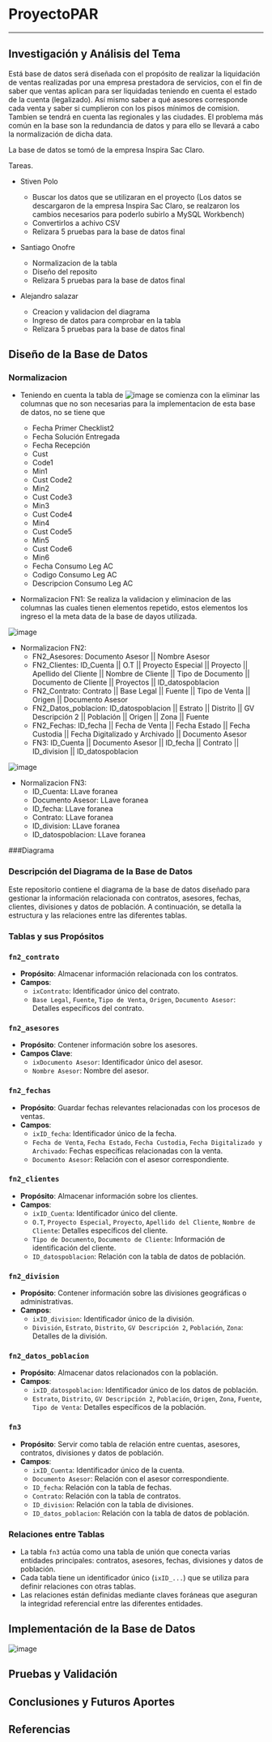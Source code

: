 # ProyectoPAR
---


## Investigación y Análisis del Tema

Está base de datos será diseñada con el propósito de realizar la liquidación de ventas  realizadas por una empresa prestadora de servicios, con el fin de saber que ventas aplican para ser liquidadas teniendo en cuenta el estado de la cuenta (legalizado). Así mismo saber a qué asesores corresponde cada venta y saber si cumplieron con los pisos mínimos de comision. Tambien se tendrá en cuenta las regionales y las ciudades. El problema más común en la base son la redundancia de datos y para ello se llevará a cabo la normalización de dicha data.

La base de datos se tomó de la empresa Inspira Sac Claro.

Tareas.
- Stiven Polo
  * Buscar los datos que se utilizaran en el proyecto (Los datos se descargaron de la empresa Inspira Sac Claro, se realzaron los cambios necesarios para poderlo subirlo a MySQL Workbench)
  * Convertirlos a achivo CSV
  * Relizara 5 pruebas para la base de datos final

- Santiago Onofre
  * Normalizacion de la tabla 
  * Diseño del reposito
  * Relizara 5 pruebas para la base de  datos final
 
- Alejandro salazar
  * Creacion y validacion del diagrama
  * Ingreso de datos para comprobar en la tabla 
  * Relizara 5 pruebas para la base de  datos final

   

## Diseño de la Base de Datos

### Normalizacion
- Teniendo en cuenta la tabla de ![image](https://github.com/Onhofre/Ventas-de-una-empresa/assets/170147666/a193a744-a328-490a-b5bd-ac1e4dd921ee) se comienza con la eliminar las columnas que no son necesarias para la implementacion de esta base de datos, no se tiene que 
  * Fecha Primer Checklist2
  * Fecha Solución Entregada
  * Fecha Recepción
  * Cust
  * Code1
  * Min1
  * Cust Code2
  * Min2
  * Cust Code3
  * Min3
  * Cust Code4
  * Min4
  * Cust Code5
  * Min5
  * Cust Code6
  * Min6
  * Fecha Consumo Leg AC
  * Codigo Consumo Leg AC
  * Descripcion Consumo Leg AC

-    Normalizacion FN1: Se realiza la validacion y eliminacion de las columnas las cuales tienen elementos repetido, estos elementos los ingreso el la meta data de la base de dayos utilizada.

![image](https://github.com/Onhofre/Ventas-de-una-empresa/assets/170147666/cead7546-1886-4d59-ac2b-e9f033c445e5)


-    Normalizacion FN2:
     * FN2_Asesores: Documento Asesor	|| Nombre Asesor
     * FN2_Clientes: ID_Cuenta ||	O.T	|| Proyecto Especial	|| Proyecto	|| Apellido del Cliente	|| Nombre de Cliente || Tipo de Documento ||	Documento de Cliente ||	Proyectos	|| ID_datospoblacion
     * FN2_Contrato: Contrato ||	Base Legal ||	Fuente	|| Tipo de Venta ||	Origen	|| Documento Asesor
     * FN2_Datos_poblacion: ID_datospoblacion	|| Estrato	|| Distrito	|| GV Descripción 2	|| Población	|| Origen ||	Zona	|| Fuente
     * FN2_Fechas: ID_fecha	|| Fecha de Venta	|| Fecha Estado	|| Fecha Custodia	|| Fecha Digitalizado y Archivado	|| Documento Asesor
     * FN3: ID_Cuenta	|| Documento Asesor	|| ID_fecha	|| Contrato	|| ID_division	|| ID_datospoblacion

![image](https://github.com/Onhofre/Ventas-de-una-empresa/assets/170147666/f6471cf6-0ef1-4b98-82dd-80bbcc366814)

-    Normalizacion FN3:
     * ID_Cuenta: LLave foranea
     * Documento Asesor: LLave foranea
     * ID_fecha: LLave foranea
     * Contrato: LLave foranea
     * ID_division: LLave foranea
     * ID_datospoblacion: LLave foranea

###Diagrama 

### Descripción del Diagrama de la Base de Datos

Este repositorio contiene el diagrama de la base de datos diseñado para gestionar la información relacionada con contratos, asesores, fechas, clientes, divisiones y datos de población. A continuación, se detalla la estructura y las relaciones entre las diferentes tablas.

### Tablas y sus Propósitos

### `fn2_contrato`
- **Propósito**: Almacenar información relacionada con los contratos.
- **Campos**: 
  - `ixContrato`: Identificador único del contrato.
  - `Base Legal`, `Fuente`, `Tipo de Venta`, `Origen`, `Documento Asesor`: Detalles específicos del contrato.

### `fn2_asesores`
- **Propósito**: Contener información sobre los asesores.
- **Campos Clave**: 
  - `ixDocumento Asesor`: Identificador único del asesor.
  - `Nombre Asesor`: Nombre del asesor.

### `fn2_fechas`
- **Propósito**: Guardar fechas relevantes relacionadas con los procesos de ventas.
- **Campos**: 
  - `ixID_fecha`: Identificador único de la fecha.
  - `Fecha de Venta`, `Fecha Estado`, `Fecha Custodia`, `Fecha Digitalizado y Archivado`: Fechas específicas relacionadas con la venta.
  - `Documento Asesor`: Relación con el asesor correspondiente.

### `fn2_clientes`
- **Propósito**: Almacenar información sobre los clientes.
- **Campos**: 
  - `ixID_Cuenta`: Identificador único del cliente.
  - `O.T`, `Proyecto Especial`, `Proyecto`, `Apellido del Cliente`, `Nombre de Cliente`: Detalles específicos del cliente.
  - `Tipo de Documento`, `Documento de Cliente`: Información de identificación del cliente.
  - `ID_datospoblacion`: Relación con la tabla de datos de población.

### `fn2_division`
- **Propósito**: Contener información sobre las divisiones geográficas o administrativas.
- **Campos**: 
  - `ixID_division`: Identificador único de la división.
  - `División`, `Estrato`, `Distrito`, `GV Descripción 2`, `Población`, `Zona`: Detalles de la división.

### `fn2_datos_poblacion`
- **Propósito**: Almacenar datos relacionados con la población.
- **Campos**: 
  - `ixID_datospoblacion`: Identificador único de los datos de población.
  - `Estrato`, `Distrito`, `GV Descripción 2`, `Población`, `Origen`, `Zona`, `Fuente`, `Tipo de Venta`: Detalles específicos de la población.

### `fn3`
- **Propósito**: Servir como tabla de relación entre cuentas, asesores, contratos, divisiones y datos de población.
- **Campos**: 
  - `ixID_Cuenta`: Identificador único de la cuenta.
  - `Documento Asesor`: Relación con el asesor correspondiente.
  - `ID_fecha`: Relación con la tabla de fechas.
  - `Contrato`: Relación con la tabla de contratos.
  - `ID_division`: Relación con la tabla de divisiones.
  - `ID_datos_poblacion`: Relación con la tabla de datos de población.

### Relaciones entre Tablas

- La tabla `fn3` actúa como una tabla de unión que conecta varias entidades principales: contratos, asesores, fechas, divisiones y datos de población.
- Cada tabla tiene un identificador único (`ixID_...`) que se utiliza para definir relaciones con otras tablas.
- Las relaciones están definidas mediante claves foráneas que aseguran la integridad referencial entre las diferentes entidades.






## Implementación de la Base de Datos

![image](https://github.com/Onhofre/Ventas-de-una-empresa/assets/170147666/ec51b0b2-5633-44eb-a079-b50ddcb1f87b)



## Pruebas y Validación




## Conclusiones y Futuros Aportes



## Referencias
